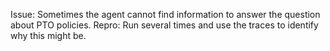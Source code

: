 Issue: Sometimes the agent cannot find information to answer the question about PTO policies. 
Repro: Run several times and use the traces to identify why this might be.
